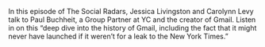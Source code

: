 In this episode of The Social Radars, Jessica Livingston and Carolynn Levy talk to Paul Buchheit, a Group Partner at YC and the creator of Gmail. Listen in on this “deep dive into the history of Gmail, including the fact that it might never have launched if it weren’t for a leak to the New York Times.”